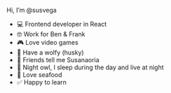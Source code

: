 Hi, I’m @susvega

- 💻 Frontend developer in React
- 🤓 Work for Ben & Frank
- 🎮 Love video games
- 🐺 Have a wolfy (husky)
- 🥕 Friends tell me Susanaoria
- 🌙 Night owl, I sleep during the day and live at night
- 🍤 Love seafood
- ✅ Happy to learn


<!---
susanaevega19/susanaevega19 is a ✨ special ✨ repository because its `README.md` (this file) appears on your GitHub profile.
You can click the Preview link to take a look at your changes.
--->
